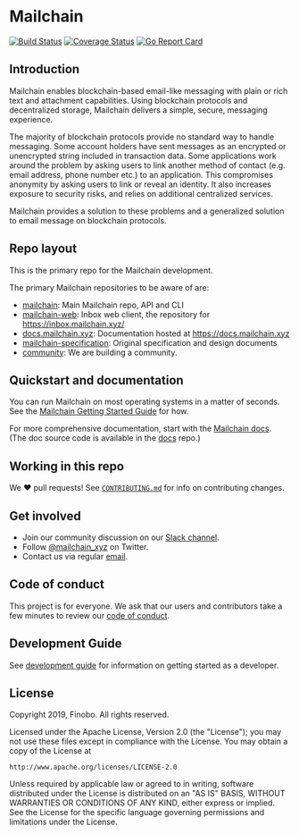 # Mailchain

[![Build Status](https://travis-ci.com/mailchain/mailchain.svg?branch=master&style=for-the-badge)](https://travis-ci.com/mailchain/mailchain.svg?branch=master)
[![Coverage Status](https://coveralls.io/repos/github/mailchain/mailchain/badge.svg?branch=master)](https://coveralls.io/github/mailchain/mailchain?branch=master)
[![Go Report Card](https://goreportcard.com/badge/github.com/mailchain/mailchain)](https://goreportcard.com/report/github.com/mailchain/mailchain)

## Introduction

Mailchain enables blockchain-based email-like messaging with plain or rich text and attachment capabilities. Using blockchain protocols and decentralized storage, Mailchain delivers a simple, secure, messaging experience.

The majority of blockchain protocols provide no standard way to handle messaging. Some account holders have sent messages as an encrypted or unencrypted string included in transaction data. Some applications work around the problem by asking users to link another method of contact (e.g. email address, phone number etc.) to an application. This compromises anonymity by asking users to link or reveal an identity. It also increases exposure to security risks, and relies on additional centralized services.

Mailchain provides a solution to these problems and a generalized solution to email message on blockchain protocols.

## Repo layout

This is the primary repo for the Mailchain development.

The primary Mailchain repositories to be aware of are:

* [mailchain](https://github.com/mailchain/mailchain): Main Mailchain repo, API and CLI
* [mailchain-web](https://github.com/mailchain/mailchain-web): Inbox web client, the repository for https://inbox.mailchain.xyz/
* [docs.mailchain.xyz](https://github.com/mailchain/docs.mailchain.xyz): Documentation hosted at https://docs.mailchain.xyz
* [mailchain-specification](https://github.com/mailchain/mailchain-specification): Original specification and design documents
* [community](https://github.com/mailchain/community): We are building a community.

## Quickstart and documentation

You can run Mailchain on most operating systems in a matter of seconds. See
the [Mailchain Getting Started Guide]([getting-started](https://docs.mailchain.xyz/getting-started)) for how.

For more comprehensive documentation, start with the [Mailchain
docs](https://docs.mailchain.xyz/concepts/overview). (The doc source code is available in the
[docs](docs.mailchain.xyz) repo.)

## Working in this repo

We :heart: pull requests! See [`CONTRIBUTING.md`](CONTRIBUTING.md) for info on
contributing changes.

## Get involved

* Join our community discussion on our [Slack channel](https://join.slack.com/t/mailchain/shared_invite/enQtODgzNjIxMTEwODY1LWI3ZTU2MTBiODFhMmZmZmU5ODhmNzk4ZWFjM2ZkZTE5ZTNjNGZjMjU2NGY1MmM0ZjkwNzM5OTk4YTk4ZmZkN2E).
* Follow [@mailchain_xyz](https://twitter.com/mailchain_xyz) on Twitter.
* Contact us via regular [email](mailto:team@mailchain.xyz).

## Code of conduct

This project is for everyone. We ask that our users and contributors take a few
minutes to review our [code of conduct](CODE_OF_CONDUCT.md).

## Development Guide

See [development guide](DEVELOPMENT_GUIDE.md) for information on getting started as a developer.

## License

Copyright 2019, Finobo. All rights reserved.

Licensed under the Apache License, Version 2.0 (the "License"); you may not use
these files except in compliance with the License. You may obtain a copy of the
License at

    http://www.apache.org/licenses/LICENSE-2.0

Unless required by applicable law or agreed to in writing, software distributed
under the License is distributed on an "AS IS" BASIS, WITHOUT WARRANTIES OR
CONDITIONS OF ANY KIND, either express or implied. See the License for the
specific language governing permissions and limitations under the License.
